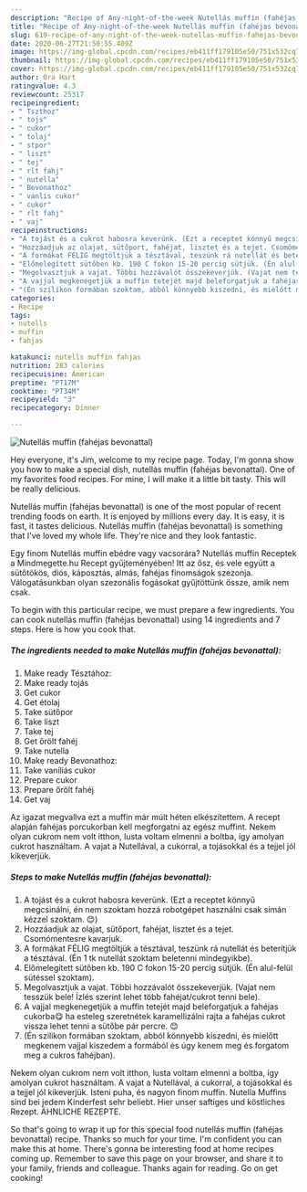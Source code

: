 ```yaml
---
description: "Recipe of Any-night-of-the-week Nutellás muffin (fahéjas bevonattal)"
title: "Recipe of Any-night-of-the-week Nutellás muffin (fahéjas bevonattal)"
slug: 619-recipe-of-any-night-of-the-week-nutellas-muffin-fahejas-bevonattal
date: 2020-06-27T21:50:55.409Z
image: https://img-global.cpcdn.com/recipes/eb411ff179105e50/751x532cq70/nutellas-muffin-fahejas-bevonattal-recept-foto.jpg
thumbnail: https://img-global.cpcdn.com/recipes/eb411ff179105e50/751x532cq70/nutellas-muffin-fahejas-bevonattal-recept-foto.jpg
cover: https://img-global.cpcdn.com/recipes/eb411ff179105e50/751x532cq70/nutellas-muffin-fahejas-bevonattal-recept-foto.jpg
author: Ora Hart
ratingvalue: 4.3
reviewcount: 25317
recipeingredient:
- " Tszthoz"
- " tojs"
- " cukor"
- " tolaj"
- " stpor"
- " liszt"
- " tej"
- " rlt fahj"
- " nutella"
- " Bevonathoz"
- " vanlis cukor"
- " cukor"
- " rlt fahj"
- " vaj"
recipeinstructions:
- "A tojást és a cukrot habosra keverünk. (Ezt a receptet könnyű megcsinálni, én nem szoktam hozzá robotgépet használni csak simán kézzel szoktam. 😊)"
- "Hozzáadjuk az olajat, sütőport, fahéjat, lisztet és a tejet. Csomómentesre kavarjuk."
- "A formákat FÉLIG megtöltjük a tésztával, teszünk rá nutellát és beterítjük a tésztával. (Én 1 tk nutellát szoktam beletenni mindegyikbe)."
- "Előmelegített sütőben kb. 190 C fokon 15-20 percig sütjük. (Én alul-felül sütéssel szoktam)."
- "Megolvasztjuk a vajat. Többi hozzávalót összekeverjük. (Vajat nem tesszük bele! Ízlés szerint lehet több fahéjat/cukrot tenni bele)."
- "A vajjal megkenegetjük a muffin tetejét majd beleforgatjuk a fahéjas cukorba😋 ha esteleg szeretnétek karamellizálni rajta a fahéjas cukrot vissza lehet tenni a sütőbe pár percre. 😊"
- "(Én szilikon formában szoktam, abból könnyebb kiszedni, és mielőtt megkenem vajjal kiszedem a formából és úgy kenem meg és forgatom meg a cukros fahéjban)."
categories:
- Recipe
tags:
- nutells
- muffin
- fahjas

katakunci: nutells muffin fahjas 
nutrition: 283 calories
recipecuisine: American
preptime: "PT17M"
cooktime: "PT34M"
recipeyield: "3"
recipecategory: Dinner

---
```



![Nutellás muffin (fahéjas bevonattal)](https://img-global.cpcdn.com/recipes/eb411ff179105e50/751x532cq70/nutellas-muffin-fahejas-bevonattal-recept-foto.jpg)

Hey everyone, it's Jim, welcome to my recipe page. Today, I'm gonna show you how to make a special dish, nutellás muffin (fahéjas bevonattal). One of my favorites food recipes. For mine, I will make it a little bit tasty. This will be really delicious.

Nutellás muffin (fahéjas bevonattal) is one of the most popular of recent trending foods on earth. It is enjoyed by millions every day. It is easy, it is fast, it tastes delicious. Nutellás muffin (fahéjas bevonattal) is something that I've loved my whole life. They're nice and they look fantastic.

Egy finom Nutellás muffin ebédre vagy vacsorára? Nutellás muffin Receptek a Mindmegette.hu Recept gyűjteményében! Itt az ősz, és vele együtt a sütőtökös, diós, káposztás, almás, fahéjas finomságok szezonja. Válogatásunkban olyan szezonális fogásokat gyűjtöttünk össze, amik nem csak.


To begin with this particular recipe, we must prepare a few ingredients. You can cook nutellás muffin (fahéjas bevonattal) using 14 ingredients and 7 steps. Here is how you cook that.

<!--inarticleads1-->

##### The ingredients needed to make Nutellás muffin (fahéjas bevonattal):

1. Make ready  Tésztához:
1. Make ready  tojás
1. Get  cukor
1. Get  étolaj
1. Take  sütőpor
1. Take  liszt
1. Take  tej
1. Get  őrölt fahéj
1. Take  nutella
1. Make ready  Bevonathoz:
1. Take  vaníliás cukor
1. Prepare  cukor
1. Prepare  őrölt fahéj
1. Get  vaj


Az igazat megvallva ezt a muffin már múlt héten elkészítettem. A recept alapján fahéjas porcukorban kell megforgatni az egész muffint. Nekem olyan cukrom nem volt itthon, lusta voltam elmenni a boltba, így amolyan cukrot használtam. A vajat a Nutellával, a cukorral, a tojásokkal és a tejjel jól kikeverjük. 

<!--inarticleads2-->

##### Steps to make Nutellás muffin (fahéjas bevonattal):

1. A tojást és a cukrot habosra keverünk. (Ezt a receptet könnyű megcsinálni, én nem szoktam hozzá robotgépet használni csak simán kézzel szoktam. 😊)
1. Hozzáadjuk az olajat, sütőport, fahéjat, lisztet és a tejet. Csomómentesre kavarjuk.
1. A formákat FÉLIG megtöltjük a tésztával, teszünk rá nutellát és beterítjük a tésztával. (Én 1 tk nutellát szoktam beletenni mindegyikbe).
1. Előmelegített sütőben kb. 190 C fokon 15-20 percig sütjük. (Én alul-felül sütéssel szoktam).
1. Megolvasztjuk a vajat. Többi hozzávalót összekeverjük. (Vajat nem tesszük bele! Ízlés szerint lehet több fahéjat/cukrot tenni bele).
1. A vajjal megkenegetjük a muffin tetejét majd beleforgatjuk a fahéjas cukorba😋 ha esteleg szeretnétek karamellizálni rajta a fahéjas cukrot vissza lehet tenni a sütőbe pár percre. 😊
1. (Én szilikon formában szoktam, abból könnyebb kiszedni, és mielőtt megkenem vajjal kiszedem a formából és úgy kenem meg és forgatom meg a cukros fahéjban).


Nekem olyan cukrom nem volt itthon, lusta voltam elmenni a boltba, így amolyan cukrot használtam. A vajat a Nutellával, a cukorral, a tojásokkal és a tejjel jól kikeverjük. Isteni puha, és nagyon finom muffin. Nutella Muffins sind bei jedem Kinderfest sehr beliebt. Hier unser saftiges und köstliches Rezept. ÄHNLICHE REZEPTE. 

So that's going to wrap it up for this special food nutellás muffin (fahéjas bevonattal) recipe. Thanks so much for your time. I'm confident you can make this at home. There's gonna be interesting food at home recipes coming up. Remember to save this page on your browser, and share it to your family, friends and colleague. Thanks again for reading. Go on get cooking!
